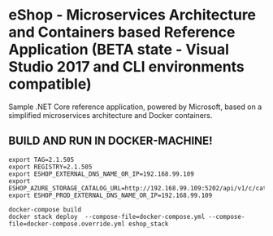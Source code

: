 # eShop - Microservices Architecture and Containers based Reference Application (**BETA state** - Visual Studio 2017 and CLI environments compatible)
Sample .NET Core reference application, powered by Microsoft, based on a simplified microservices architecture and Docker containers.

## BUILD AND RUN IN DOCKER-MACHINE!
```
export TAG=2.1.505
export REGISTRY=2.1.505
export ESHOP_EXTERNAL_DNS_NAME_OR_IP=192.168.99.109
export ESHOP_AZURE_STORAGE_CATALOG_URL=http://192.168.99.109:5202/api/v1/c/catalog/items/[0]/pic/
export ESHOP_PROD_EXTERNAL_DNS_NAME_OR_IP=192.168.99.109

docker-compose build
docker stack deploy  --compose-file=docker-compose.yml --compose-file=docker-compose.override.yml eshop_stack
```
